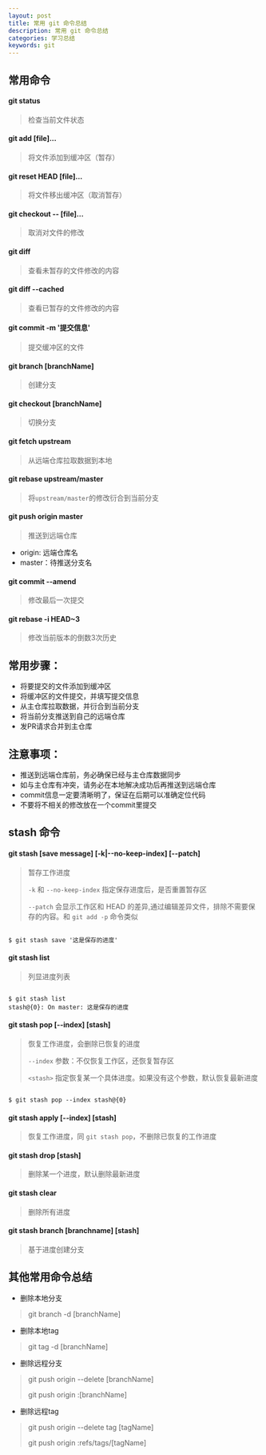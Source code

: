 ```yaml
---
layout: post
title: 常用 git 命令总结
description: 常用 git 命令总结
categories: 学习总结
keywords: git
---
```


## 常用命令

#### git status

>检查当前文件状态

#### git add [file]...

>将文件添加到缓冲区（暂存）

#### git reset HEAD [file]...

>将文件移出缓冲区（取消暂存）

#### git checkout -- [file]...

>取消对文件的修改

#### git diff

>查看未暂存的文件修改的内容

#### git diff --cached

>查看已暂存的文件修改的内容

#### git commit -m '提交信息'

>提交缓冲区的文件

#### git branch [branchName]

>创建分支

#### git checkout [branchName]

>切换分支

#### git fetch upstream

>从远端仓库拉取数据到本地

#### git rebase upstream/master

>将`upstream/master`的修改衍合到当前分支

#### git push origin master

>推送到远端仓库

- origin: 远端仓库名
- master：待推送分支名

#### git commit --amend

>修改最后一次提交

#### git rebase -i HEAD~3

>修改当前版本的倒数3次历史

## 常用步骤：

- 将要提交的文件添加到缓冲区
- 将缓冲区的文件提交，并填写提交信息
- 从主仓库拉取数据，并衍合到当前分支
- 将当前分支推送到自己的远端仓库
- 发PR请求合并到主仓库

## 注意事项：

- 推送到远端仓库前，务必确保已经与主仓库数据同步
- 如与主仓库有冲突，请务必在本地解决成功后再推送到远端仓库
- commit信息一定要清晰明了，保证在后期可以准确定位代码
- 不要将不相关的修改放在一个commit里提交

## stash 命令

#### git stash [save message] [-k|--no-keep-index] [--patch]

> 暂存工作进度
>
> `-k` 和 `--no-keep-index` 指定保存进度后，是否重置暂存区
>
> `--patch` 会显示工作区和 HEAD 的差异,通过编辑差异文件，排除不需要保存的内容。和 `git add -p` 命令类似

```

$ git stash save '这是保存的进度'

```

#### git stash list

> 列显进度列表

```

$ git stash list
stash@{0}: On master: 这是保存的进度

```

#### git stash pop [--index] [stash]

> 恢复工作进度，会删除已恢复的进度
>
> `--index` 参数：不仅恢复工作区，还恢复暂存区
>
> `<stash>` 指定恢复某一个具体进度。如果没有这个参数，默认恢复最新进度

```

$ git stash pop --index stash@{0}

```

#### git stash apply [--index] [stash]

> 恢复工作进度，同 `git stash pop`，不删除已恢复的工作进度

#### git stash drop [stash]

> 删除某一个进度，默认删除最新进度

#### git stash clear

> 删除所有进度

#### git stash branch [branchname] [stash]

> 基于进度创建分支

## 其他常用命令总结

- 删除本地分支

> git branch -d [branchName]

- 删除本地tag

> git tag -d [branchName]

- 删除远程分支

> git push origin --delete [branchName]
>
> git push origin :[branchName]

- 删除远程tag

> git push origin --delete tag [tagName]
>
> git push origin :refs/tags/[tagName]
